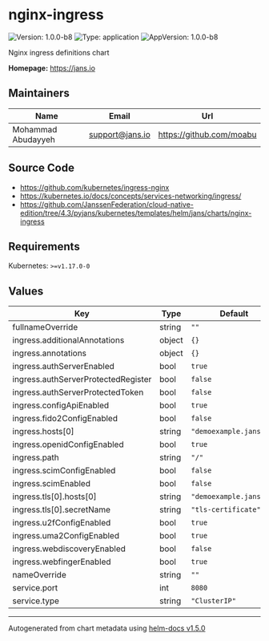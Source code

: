 # nginx-ingress

![Version: 1.0.0-b8](https://img.shields.io/badge/Version-1.0.0--b8-informational?style=flat-square) ![Type: application](https://img.shields.io/badge/Type-application-informational?style=flat-square) ![AppVersion: 1.0.0-b8](https://img.shields.io/badge/AppVersion-1.0.0--b8-informational?style=flat-square)

Nginx ingress definitions chart

**Homepage:** <https://jans.io>

## Maintainers

| Name | Email | Url |
| ---- | ------ | --- |
| Mohammad Abudayyeh | support@jans.io | https://github.com/moabu |

## Source Code

* <https://github.com/kubernetes/ingress-nginx>
* <https://kubernetes.io/docs/concepts/services-networking/ingress/>
* <https://github.com/JanssenFederation/cloud-native-edition/tree/4.3/pyjans/kubernetes/templates/helm/jans/charts/nginx-ingress>

## Requirements

Kubernetes: `>=v1.17.0-0`

## Values

| Key | Type | Default | Description |
|-----|------|---------|-------------|
| fullnameOverride | string | `""` |  |
| ingress.additionalAnnotations | object | `{}` |  |
| ingress.annotations | object | `{}` |  |
| ingress.authServerEnabled | bool | `true` |  |
| ingress.authServerProtectedRegister | bool | `false` |  |
| ingress.authServerProtectedToken | bool | `false` |  |
| ingress.configApiEnabled | bool | `true` |  |
| ingress.fido2ConfigEnabled | bool | `false` |  |
| ingress.hosts[0] | string | `"demoexample.jans.io"` |  |
| ingress.openidConfigEnabled | bool | `true` |  |
| ingress.path | string | `"/"` |  |
| ingress.scimConfigEnabled | bool | `false` |  |
| ingress.scimEnabled | bool | `false` |  |
| ingress.tls[0].hosts[0] | string | `"demoexample.jans.io"` |  |
| ingress.tls[0].secretName | string | `"tls-certificate"` |  |
| ingress.u2fConfigEnabled | bool | `true` |  |
| ingress.uma2ConfigEnabled | bool | `true` |  |
| ingress.webdiscoveryEnabled | bool | `false` |  |
| ingress.webfingerEnabled | bool | `true` |  |
| nameOverride | string | `""` |  |
| service.port | int | `8080` |  |
| service.type | string | `"ClusterIP"` |  |

----------------------------------------------
Autogenerated from chart metadata using [helm-docs v1.5.0](https://github.com/norwoodj/helm-docs/releases/v1.5.0)
